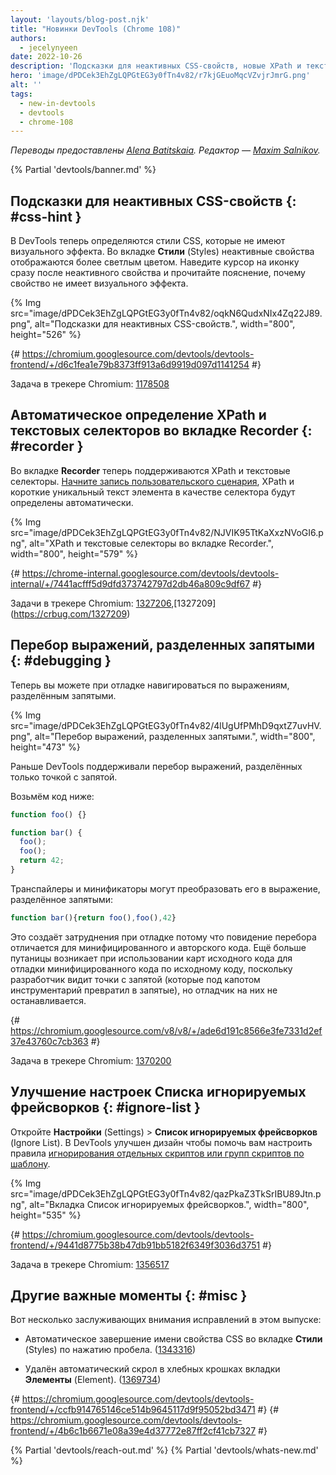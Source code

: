 ```yaml
---
layout: 'layouts/blog-post.njk'
title: "Новинки DevTools (Chrome 108)"
authors:
  - jecelynyeen
date: 2022-10-26
description: 'Подсказки для неактивных CSS-свойств, новые XPath и текстовые селекторы во вкладке Recorder и другое.'
hero: 'image/dPDCek3EhZgLQPGtEG3y0fTn4v82/r7kjGEuoMqcVZvjrJmrG.png'
alt: ''
tags:
  - new-in-devtools
  - devtools
  - chrome-108
---
```


*Переводы предоставлены [Alena Batitskaia](https://twitter.com/ABatickaya). Редактор — [Maxim Salnikov](https://twitter.com/webmaxru).*

{% Partial 'devtools/banner.md' %}

<!-- Translation instructions:
  + 1. Remove the "draft: true" tag above when submitting PR
  + 2. Provide translations under each of the English commented original content
  + 3. Translate the "description" tag above
  + 4. Translate all the <img> alt text
  5. Update the sites/ru/_partials/devtools/whats-new.md file -->


<!-- ## Hints for inactive CSS properties {: #css-hint <!-- } -->
## Подсказки для неактивных CSS-свойств {: #css-hint }

<!-- DevTools now identifies CSS styles that are valid but have no visible effect. In the **Styles** pane, DevTools fades out the inactive properties. Hover over the icon next to it to understand why the rule has no visible effect.  -->
В DevTools теперь определяются стили CSS, которые не имеют визуального эффекта. Во вкладке **Стили** (Styles) неактивные свойства отображаются более светлым цветом. Наведите курсор на иконку сразу после неактивного свойства и прочитайте пояснение, почему свойство не имеет визуального эффекта.

{% Img src="image/dPDCek3EhZgLQPGtEG3y0fTn4v82/oqkN6QudxNIx4Zq22J89.png", alt="Подсказки для неактивных CSS-свойств.", width="800", height="526" %}

{# https://chromium.googlesource.com/devtools/devtools-frontend/+/d6c1fea1e79b8373ff913a6d9919d097d1141254 #}

Задача в трекере Chromium: [1178508](https://crbug.com/1178508)


<!-- ## Auto-detect XPath and text selectors in the Recorder panel {: #recorder } -->
## Автоматическое определение XPath и текстовых селекторов во вкладке Recorder {: #recorder }

<!-- The **Recorder** panel now supports XPath and text selectors. [Start recording a user flow](/docs/devtools/recorder/#record) and the recorder automatically picks the XPath and shortest unique text of an element as selector if available. -->
Во вкладке **Recorder** теперь поддерживаются XPath и текстовые селекторы. [Начните запись пользовательского сценария](/docs/devtools/recorder/#record), XPath и короткие уникальный текст элемента в качестве селектора будут определены автоматически.

{% Img src="image/dPDCek3EhZgLQPGtEG3y0fTn4v82/NJVIK95TtKaXxzNVoGI6.png", alt="XPath и текстовые селекторы во вкладке Recorder.", width="800", height="579" %}

{# https://chrome-internal.googlesource.com/devtools/devtools-internal/+/7441acfff5d9dfd373742797d2db46a809c9df67 #}

Задачи в трекере Chromium: [1327206](https://crbug.com/1327206),[1327209] (https://crbug.com/1327209)


<!-- ## Step through comma-separated expressions {: #debugging } -->
## Перебор выражений, разделенных запятыми {: #debugging }

<!-- You can now step through comma-separated expressions during debugging. This improves the debuggability of minified code. -->
Теперь вы можете при отладке навигироваться по выражениям, разделённым запятыми.

{% Img src="image/dPDCek3EhZgLQPGtEG3y0fTn4v82/4lUgUfPMhD9qxtZ7uvHV.png", alt="Перебор выражений, разделенных запятыми.", width="800", height="473" %}

<!-- Previously, DevTools only supported stepping through semicolon-separated expressions. -->
Раньше DevTools поддерживали перебор выражений, разделённых только точкой с запятой.

<!-- Given the code below, -->
Возьмём код ниже:

```js
function foo() {}

function bar() {
  foo();
  foo();
  return 42;
}
```

<!-- Transpilers and minifiers may turn them into comma-separated expressions. -->
Транспайлеры и минификаторы могут преобразовать его в выражение, разделённое запятыми:

```js
function bar(){return foo(),foo(),42}
``` 

<!-- This creates confusion during debugging because the stepping behavior is different between minified and authored code. It is even more confusing when using sourcemaps to debug the minified code in terms of the original code, as the developer is then looking at semicolons (which were under the hood turned into commas by the toolchain) but the debugger doesn't stop on them. -->
Это создаёт затруднения при отладке потому что повидение перебора отличается для минифицированного и авторского кода. Ещё больше путаницы возникает при использовании карт исходного кода для отладки минифицированного кода по исходному коду, поскольку разработчик видит точки с запятой (которые под капотом инструментарий превратил в запятые), но отладчик на них не останавливается.

{# https://chromium.googlesource.com/v8/v8/+/ade6d191c8566e3fe7331d2ef37e43760c7cb363 #}

Задача в трекере Chromium: [1370200](https://crbug.com/1370200)


<!-- ## Improved Ignore list setting {: #ignore-list } -->
## Улучшение настроек Списка игнорируемых фрейсворков {: #ignore-list }

<!-- Go to **Settings** > **Ignore List**. DevTools improves the design to help you configure the rules to [ignore a single script or pattern of scripts](/docs/devtools/javascript/reference/#settings-ignore-list). -->
Откройте **Настройки** (Settings) > **Список игнорируемых фрейсворков** (Ignore List). В DevTools улучшен дизайн чтобы помочь вам настроить правила [игнорирования отдельных скриптов или групп скриптов по шаблону](/docs/devtools/javascript/reference/#settings-ignore-list).

{% Img src="image/dPDCek3EhZgLQPGtEG3y0fTn4v82/qazPkaZ3TkSrIBU89Jtn.png", alt="Вкладка Список игнорируемых фрейсворков.", width="800", height="535" %}

{# https://chromium.googlesource.com/devtools/devtools-frontend/+/9441d8775b38b47db91bb5182f6349f3036d3751 #}

Задача в трекере Chromium: [1356517](https://crbug.com/1356517)


<!-- ## Miscellaneous highlights {: #misc } -->
## Другие важные моменты {: #misc }

<!-- These are some noteworthy fixes in this release: -->
Вот несколько заслуживающих внимания исправлений в этом выпуске:

<!-- - Autocomplete CSS property name in the **Styles** pane on pressing space. ([1343316](https://crbug.com/1343316)) -->
- Автоматическое завершение имени свойства CSS во вкладке **Стили** (Styles) по нажатию пробела. ([1343316](https://crbug.com/1343316))
<!-- - Remove auto scroll in the **Element** panel’s breadcrumb. ([1369734](https://crbug.com/1369734)) -->
- Удалён автоматический скрол в хлебных крошках вкладки **Элементы** (Element). ([1369734](https://crbug.com/1369734))

{# https://chromium.googlesource.com/devtools/devtools-frontend/+/ccfb914765146ce514b9645117d9f95052bd3471 #}
{# https://chromium.googlesource.com/devtools/devtools-frontend/+/4b6c1b6671e08a39e4d37772e87ff2cf41cb7327 #}


{% Partial 'devtools/reach-out.md' %}
{% Partial 'devtools/whats-new.md' %}
